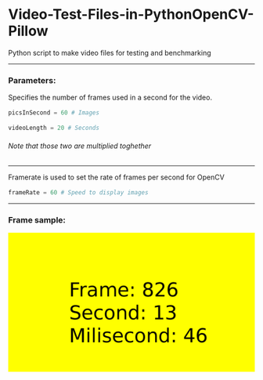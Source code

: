 # Video-Test-Files-in-PythonOpenCV-Pillow
Python script to make video files for testing and benchmarking

***
### Parameters:
Specifies the number of frames used in a second for the video.
```python
picsInSecond = 60 # Images
```

```python
videoLength = 20 # Seconds
```
###### Note that those two are multiplied toghether

---

Framerate is used to set the rate of frames per second for OpenCV

```python
frameRate = 60 # Speed to display images
```

---

### Frame sample:
![Frame sample :](https://github.com/H-Romeo/Video-Test-Files-in-PythonOpenCV-Pillow/blob/master/826.png)

